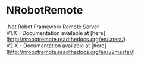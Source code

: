 # NRobotRemote
.Net Robot Framework Remote Server  
V1.X - Documentation available at [here] (http://nrobotremote.readthedocs.org/en/latest/)  
V2.X - Documentation available at [here] (http://nrobotremote.readthedocs.org/en/v2master/)  
